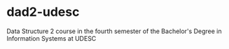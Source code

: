 # dad2-udesc
Data Structure 2 course in the fourth semester of the Bachelor's Degree in Information Systems at UDESC
